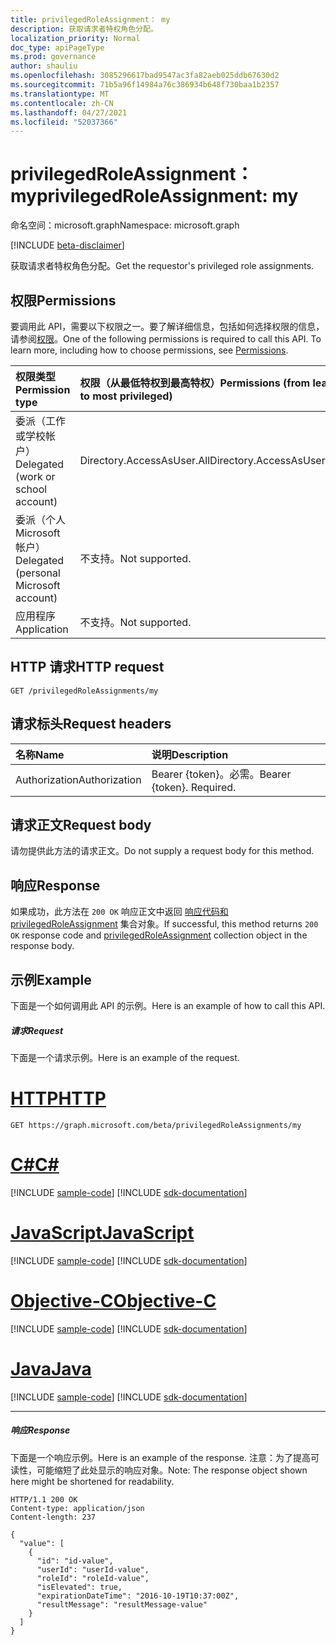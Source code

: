 ```yaml
---
title: privilegedRoleAssignment： my
description: 获取请求者特权角色分配。
localization_priority: Normal
doc_type: apiPageType
ms.prod: governance
author: shauliu
ms.openlocfilehash: 3085296617bad9547ac3fa82aeb025ddb67630d2
ms.sourcegitcommit: 71b5a96f14984a76c386934b648f730baa1b2357
ms.translationtype: MT
ms.contentlocale: zh-CN
ms.lasthandoff: 04/27/2021
ms.locfileid: "52037366"
---
```

# <a name="privilegedroleassignment-my"></a><span data-ttu-id="f7be6-103">privilegedRoleAssignment： my</span><span class="sxs-lookup"><span data-stu-id="f7be6-103">privilegedRoleAssignment: my</span></span>

<span data-ttu-id="f7be6-104">命名空间：microsoft.graph</span><span class="sxs-lookup"><span data-stu-id="f7be6-104">Namespace: microsoft.graph</span></span>

[!INCLUDE [beta-disclaimer](../../includes/beta-disclaimer.md)]

<span data-ttu-id="f7be6-105">获取请求者特权角色分配。</span><span class="sxs-lookup"><span data-stu-id="f7be6-105">Get the requestor's privileged role assignments.</span></span>

## <a name="permissions"></a><span data-ttu-id="f7be6-106">权限</span><span class="sxs-lookup"><span data-stu-id="f7be6-106">Permissions</span></span>
<span data-ttu-id="f7be6-p101">要调用此 API，需要以下权限之一。要了解详细信息，包括如何选择权限的信息，请参阅[权限](/graph/permissions-reference)。</span><span class="sxs-lookup"><span data-stu-id="f7be6-p101">One of the following permissions is required to call this API. To learn more, including how to choose permissions, see [Permissions](/graph/permissions-reference).</span></span>

|<span data-ttu-id="f7be6-109">权限类型</span><span class="sxs-lookup"><span data-stu-id="f7be6-109">Permission type</span></span>      | <span data-ttu-id="f7be6-110">权限（从最低特权到最高特权）</span><span class="sxs-lookup"><span data-stu-id="f7be6-110">Permissions (from least to most privileged)</span></span>              |
|:--------------------|:---------------------------------------------------------|
|<span data-ttu-id="f7be6-111">委派（工作或学校帐户）</span><span class="sxs-lookup"><span data-stu-id="f7be6-111">Delegated (work or school account)</span></span> | <span data-ttu-id="f7be6-112">Directory.AccessAsUser.All</span><span class="sxs-lookup"><span data-stu-id="f7be6-112">Directory.AccessAsUser.All</span></span>    |
|<span data-ttu-id="f7be6-113">委派（个人 Microsoft 帐户）</span><span class="sxs-lookup"><span data-stu-id="f7be6-113">Delegated (personal Microsoft account)</span></span> | <span data-ttu-id="f7be6-114">不支持。</span><span class="sxs-lookup"><span data-stu-id="f7be6-114">Not supported.</span></span>    |
|<span data-ttu-id="f7be6-115">应用程序</span><span class="sxs-lookup"><span data-stu-id="f7be6-115">Application</span></span> | <span data-ttu-id="f7be6-116">不支持。</span><span class="sxs-lookup"><span data-stu-id="f7be6-116">Not supported.</span></span> |

## <a name="http-request"></a><span data-ttu-id="f7be6-117">HTTP 请求</span><span class="sxs-lookup"><span data-stu-id="f7be6-117">HTTP request</span></span>
<!-- { "blockType": "ignored" } -->
```http
GET /privilegedRoleAssignments/my
```
## <a name="request-headers"></a><span data-ttu-id="f7be6-118">请求标头</span><span class="sxs-lookup"><span data-stu-id="f7be6-118">Request headers</span></span>
| <span data-ttu-id="f7be6-119">名称</span><span class="sxs-lookup"><span data-stu-id="f7be6-119">Name</span></span>       | <span data-ttu-id="f7be6-120">说明</span><span class="sxs-lookup"><span data-stu-id="f7be6-120">Description</span></span>|
|:---------------|:----------|
| <span data-ttu-id="f7be6-121">Authorization</span><span class="sxs-lookup"><span data-stu-id="f7be6-121">Authorization</span></span>  | <span data-ttu-id="f7be6-p102">Bearer {token}。必需。</span><span class="sxs-lookup"><span data-stu-id="f7be6-p102">Bearer {token}. Required.</span></span> |

## <a name="request-body"></a><span data-ttu-id="f7be6-124">请求正文</span><span class="sxs-lookup"><span data-stu-id="f7be6-124">Request body</span></span>
<span data-ttu-id="f7be6-125">请勿提供此方法的请求正文。</span><span class="sxs-lookup"><span data-stu-id="f7be6-125">Do not supply a request body for this method.</span></span>

## <a name="response"></a><span data-ttu-id="f7be6-126">响应</span><span class="sxs-lookup"><span data-stu-id="f7be6-126">Response</span></span>

<span data-ttu-id="f7be6-127">如果成功，此方法在 `200 OK` 响应正文中返回 [响应代码和 privilegedRoleAssignment](../resources/privilegedroleassignment.md) 集合对象。</span><span class="sxs-lookup"><span data-stu-id="f7be6-127">If successful, this method returns `200 OK` response code and [privilegedRoleAssignment](../resources/privilegedroleassignment.md) collection object in the response body.</span></span>

## <a name="example"></a><span data-ttu-id="f7be6-128">示例</span><span class="sxs-lookup"><span data-stu-id="f7be6-128">Example</span></span>
<span data-ttu-id="f7be6-129">下面是一个如何调用此 API 的示例。</span><span class="sxs-lookup"><span data-stu-id="f7be6-129">Here is an example of how to call this API.</span></span>
##### <a name="request"></a><span data-ttu-id="f7be6-130">请求</span><span class="sxs-lookup"><span data-stu-id="f7be6-130">Request</span></span>
<span data-ttu-id="f7be6-131">下面是一个请求示例。</span><span class="sxs-lookup"><span data-stu-id="f7be6-131">Here is an example of the request.</span></span>

# <a name="http"></a>[<span data-ttu-id="f7be6-132">HTTP</span><span class="sxs-lookup"><span data-stu-id="f7be6-132">HTTP</span></span>](#tab/http)
<!-- {
  "blockType": "request",
  "name": "privilegedroleassignment_my"
}-->
```msgraph-interactive
GET https://graph.microsoft.com/beta/privilegedRoleAssignments/my
```
# <a name="c"></a>[<span data-ttu-id="f7be6-133">C#</span><span class="sxs-lookup"><span data-stu-id="f7be6-133">C#</span></span>](#tab/csharp)
[!INCLUDE [sample-code](../includes/snippets/csharp/privilegedroleassignment-my-csharp-snippets.md)]
[!INCLUDE [sdk-documentation](../includes/snippets/snippets-sdk-documentation-link.md)]

# <a name="javascript"></a>[<span data-ttu-id="f7be6-134">JavaScript</span><span class="sxs-lookup"><span data-stu-id="f7be6-134">JavaScript</span></span>](#tab/javascript)
[!INCLUDE [sample-code](../includes/snippets/javascript/privilegedroleassignment-my-javascript-snippets.md)]
[!INCLUDE [sdk-documentation](../includes/snippets/snippets-sdk-documentation-link.md)]

# <a name="objective-c"></a>[<span data-ttu-id="f7be6-135">Objective-C</span><span class="sxs-lookup"><span data-stu-id="f7be6-135">Objective-C</span></span>](#tab/objc)
[!INCLUDE [sample-code](../includes/snippets/objc/privilegedroleassignment-my-objc-snippets.md)]
[!INCLUDE [sdk-documentation](../includes/snippets/snippets-sdk-documentation-link.md)]

# <a name="java"></a>[<span data-ttu-id="f7be6-136">Java</span><span class="sxs-lookup"><span data-stu-id="f7be6-136">Java</span></span>](#tab/java)
[!INCLUDE [sample-code](../includes/snippets/java/privilegedroleassignment-my-java-snippets.md)]
[!INCLUDE [sdk-documentation](../includes/snippets/snippets-sdk-documentation-link.md)]

---


##### <a name="response"></a><span data-ttu-id="f7be6-137">响应</span><span class="sxs-lookup"><span data-stu-id="f7be6-137">Response</span></span>
<span data-ttu-id="f7be6-138">下面是一个响应示例。</span><span class="sxs-lookup"><span data-stu-id="f7be6-138">Here is an example of the response.</span></span> <span data-ttu-id="f7be6-139">注意：为了提高可读性，可能缩短了此处显示的响应对象。</span><span class="sxs-lookup"><span data-stu-id="f7be6-139">Note: The response object shown here might be shortened for readability.</span></span>
<!-- {
  "blockType": "response",
  "truncated": true,
  "@odata.type": "microsoft.graph.privilegedRoleAssignment",
  "isCollection": true
} -->
```http
HTTP/1.1 200 OK
Content-type: application/json
Content-length: 237

{
  "value": [
    {
      "id": "id-value",
      "userId": "userId-value",
      "roleId": "roleId-value",
      "isElevated": true,
      "expirationDateTime": "2016-10-19T10:37:00Z",
      "resultMessage": "resultMessage-value"
    }
  ]
}
```

<!-- uuid: 8fcb5dbc-d5aa-4681-8e31-b001d5168d79
2015-10-25 14:57:30 UTC -->
<!--
{
  "type": "#page.annotation",
  "description": "privilegedRoleAssignment: my",
  "keywords": "",
  "section": "documentation",
  "tocPath": "",
  "suppressions": [
  ]
}
-->


